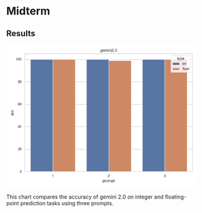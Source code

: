 # Midterm
##  Results


![test01 Results](test01_results_01_01.png)

This chart compares the accuracy of gemini 2.0 on integer and floating-point prediction tasks using three prompts.
